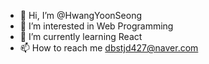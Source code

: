 - 👋 Hi, I’m @HwangYoonSeong
- 👀 I’m interested in Web Programming
- 🌱 I’m currently learning React 
- 📫 How to reach me dbstjd427@naver.com

<!---
HwangYoonSeong/HwangYoonSeong is a ✨ special ✨ repository because its `README.md` (this file) appears on your GitHub profile.
You can click the Preview link to take a look at your changes.
--->
